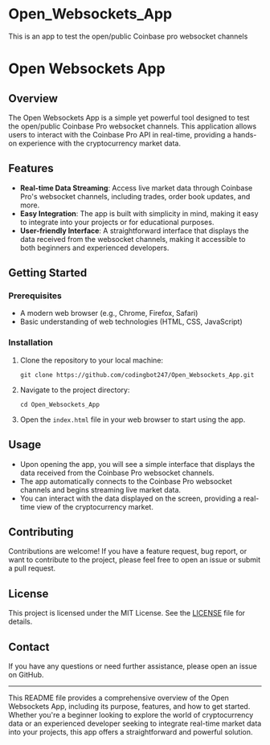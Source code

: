 # Open_Websockets_App
This is an app to test the open/public Coinbase pro websocket channels

# Open Websockets App

## Overview

The Open Websockets App is a simple yet powerful tool designed to test the open/public Coinbase Pro websocket channels. This application allows users to interact with the Coinbase Pro API in real-time, providing a hands-on experience with the cryptocurrency market data.

## Features

- **Real-time Data Streaming**: Access live market data through Coinbase Pro's websocket channels, including trades, order book updates, and more.
- **Easy Integration**: The app is built with simplicity in mind, making it easy to integrate into your projects or for educational purposes.
- **User-friendly Interface**: A straightforward interface that displays the data received from the websocket channels, making it accessible to both beginners and experienced developers.

## Getting Started

### Prerequisites

- A modern web browser (e.g., Chrome, Firefox, Safari)
- Basic understanding of web technologies (HTML, CSS, JavaScript)

### Installation

1. Clone the repository to your local machine:
   ```
   git clone https://github.com/codingbot247/Open_Websockets_App.git
   ```
2. Navigate to the project directory:
   ```
   cd Open_Websockets_App
   ```
3. Open the `index.html` file in your web browser to start using the app.

## Usage

- Upon opening the app, you will see a simple interface that displays the data received from the Coinbase Pro websocket channels.
- The app automatically connects to the Coinbase Pro websocket channels and begins streaming live market data.
- You can interact with the data displayed on the screen, providing a real-time view of the cryptocurrency market.

## Contributing

Contributions are welcome! If you have a feature request, bug report, or want to contribute to the project, please feel free to open an issue or submit a pull request.

## License

This project is licensed under the MIT License. See the [LICENSE](LICENSE) file for details.

## Contact

If you have any questions or need further assistance, please open an issue on GitHub.

---

This README file provides a comprehensive overview of the Open Websockets App, including its purpose, features, and how to get started. Whether you're a beginner looking to explore the world of cryptocurrency data or an experienced developer seeking to integrate real-time market data into your projects, this app offers a straightforward and powerful solution.
